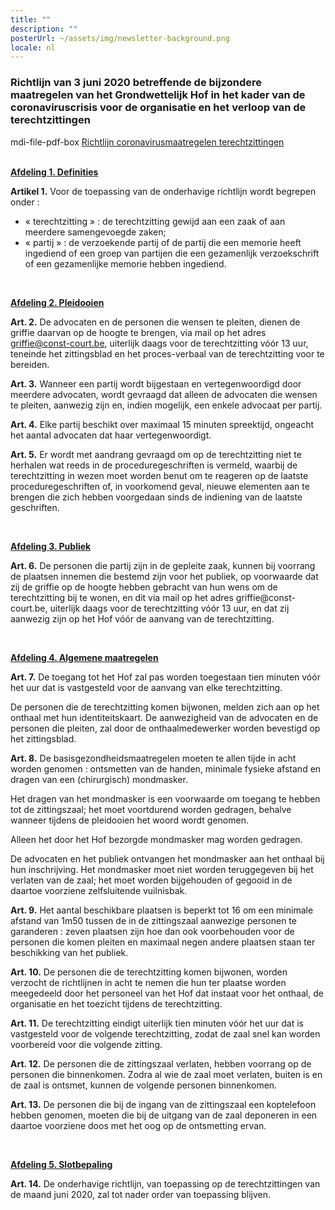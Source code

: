 ```yaml
---
title: ""
description: ""
posterUrl: ~/assets/img/newsletter-background.png
locale: nl
---
```


### Richtlijn van 3 juni 2020 betreffende de bijzondere maatregelen van het Grondwettelijk Hof in het kader van de coronaviruscrisis voor de organisatie en het verloop van de terechtzittingen

<v-icon color="rgb(var(--v-theme-pdfRed))">mdi-file-pdf-box</v-icon>
 [Richtlijn coronavirusmaatregelen terechtzittingen](https://www.const-court.be/public/base/nl/Richtlijn-coronavirus-terechtzittingen.pdf)
<br/><br/>

<ins>**Afdeling 1. Definities**</ins>

**Artikel 1.** Voor de toepassing van de onderhavige richtlijn wordt begrepen onder :

- « terechtzitting » : de terechtzitting gewijd aan een zaak of aan meerdere
    samengevoegde zaken;
- « partij » : de verzoekende partij of de partij die een memorie heeft ingediend of een
    groep van partijen die een gezamenlijk verzoekschrift of een gezamenlijke memorie
    hebben ingediend.

<br/>

<ins>**Afdeling 2. Pleidooien**</ins>

**Art. 2.**
De advocaten en de personen die wensen te pleiten, dienen de griffie daarvan op de hoogte te
brengen, via mail op het adres griffie@const-court.be, uiterlijk daags voor de terechtzitting vóór
13 uur, teneinde het zittingsblad en het proces-verbaal van de terechtzitting voor te bereiden.

**Art. 3.**
Wanneer een partij wordt bijgestaan en vertegenwoordigd door meerdere advocaten, wordt
gevraagd dat alleen de advocaten die wensen te pleiten, aanwezig zijn en, indien mogelijk, een
enkele advocaat per partij.

**Art. 4.**
Elke partij beschikt over maximaal 15 minuten spreektijd, ongeacht het aantal advocaten dat
haar vertegenwoordigt.

**Art. 5.**
Er wordt met aandrang gevraagd om op de terechtzitting niet te herhalen wat reeds in de
proceduregeschriften is vermeld, waarbij de terechtzitting in wezen moet worden benut om te
reageren op de laatste proceduregeschriften of, in voorkomend geval, nieuwe elementen aan te
brengen die zich hebben voorgedaan sinds de indiening van de laatste geschriften.

<br/>

<ins>**Afdeling 3. Publiek**</ins>

**Art. 6.**
De personen die partij zijn in de gepleite zaak, kunnen bij voorrang de plaatsen innemen die
bestemd zijn voor het publiek, op voorwaarde dat zij de griffie op de hoogte hebben gebracht
van hun wens om de terechtzitting bij te wonen, en dit via mail op het adres griffie@const-
court.be, uiterlijk daags voor de terechtzitting vóór 13 uur, en dat zij aanwezig zijn op het Hof
vóór de aanvang van de terechtzitting.


<br/>

<ins>**Afdeling 4. Algemene maatregelen**</ins>

**Art. 7.**
De toegang tot het Hof zal pas worden toegestaan tien minuten vóór het uur dat is vastgesteld
voor de aanvang van elke terechtzitting.

De personen die de terechtzitting komen bijwonen, melden zich aan op het onthaal met hun
identiteitskaart. De aanwezigheid van de advocaten en de personen die pleiten, zal door de
onthaalmedewerker worden bevestigd op het zittingsblad.

**Art. 8.**
De basisgezondheidsmaatregelen moeten te allen tijde in acht worden genomen : ontsmetten
van de handen, minimale fysieke afstand en dragen van een (chirurgisch) mondmasker.

Het dragen van het mondmasker is een voorwaarde om toegang te hebben tot de zittingszaal;
het moet voortdurend worden gedragen, behalve wanneer tijdens de pleidooien het woord wordt
genomen.

Alleen het door het Hof bezorgde mondmasker mag worden gedragen.

De advocaten en het publiek ontvangen het mondmasker aan het onthaal bij hun inschrijving.
Het mondmasker moet niet worden teruggegeven bij het verlaten van de zaal; het moet worden
bijgehouden of gegooid in de daartoe voorziene zelfsluitende vuilnisbak.

**Art. 9.**
Het aantal beschikbare plaatsen is beperkt tot 16 om een minimale afstand van 1m50 tussen de
in de zittingszaal aanwezige personen te garanderen : zeven plaatsen zijn hoe dan ook
voorbehouden voor de personen die komen pleiten en maximaal negen andere plaatsen staan
ter beschikking van het publiek.

**Art. 10.**
De personen die de terechtzitting komen bijwonen, worden verzocht de richtlijnen in acht te
nemen die hun ter plaatse worden meegedeeld door het personeel van het Hof dat instaat voor
het onthaal, de organisatie en het toezicht tijdens de terechtzitting.

**Art. 11.**
De terechtzitting eindigt uiterlijk tien minuten vóór het uur dat is vastgesteld voor de volgende
terechtzitting, zodat de zaal snel kan worden voorbereid voor die volgende zitting.

**Art. 12.**
De personen die de zittingszaal verlaten, hebben voorrang op de personen die binnenkomen.
Zodra al wie de zaal moet verlaten, buiten is en de zaal is ontsmet, kunnen de volgende personen
binnenkomen.

**Art. 13.**
De personen die bij de ingang van de zittingszaal een koptelefoon hebben genomen, moeten die
bij de uitgang van de zaal deponeren in een daartoe voorziene doos met het oog op de
ontsmetting ervan.

<br/>

<ins>**Afdeling 5. Slotbepaling**</ins>

**Art. 14.**
De onderhavige richtlijn, van toepassing op de terechtzittingen van de maand juni 2020, zal tot
nader order van toepassing blijven.
